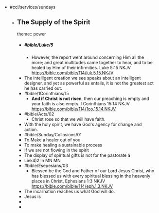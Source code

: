 - #cci/services/sundays
	- ## The Supply of the Spirit
	  theme:: power
		- ##### #bible/Luke/5
			- However, the report went around concerning Him all the more; and great multitudes came together to hear, and to be healed by Him of their infirmities.
			  Luke 5:15 NKJV
			  https://bible.com/bible/114/luk.5.15.NKJV
		- The intelligent creation we see speaks about an intelligent designer, and yet as powerful as entails, it is not the greatest act he has carried out.
		- #bible/1Corinthians/15
			- **And if Christ is not risen**, then our preaching is empty and your faith is also empty.
			  I Corinthians 15:14 NKJV
			  https://bible.com/bible/114/1co.15.14.NKJV
		- #bible/Acts/02
			- Christ rose so that we will have faith.
		- With the holy spirit, we have God's agency for change and action.
		- #bible/Sunday/Collosions/01
		- To Make a healer out of you
		- To make healing a sustainable process
		- If we are not flowing in the spirit
		- The display of spiritual gifts is not for the pastorate a
		- Liek4)2 ln MN MN
		- #bible/Esepesians/03
			- Blessed be the God and Father of our Lord Jesus Christ, who has blessed us with every spiritual blessing in the heavenly places in Christ,
			  Ephesians 1:3 NKJV
			  https://bible.com/bible/114/eph.1.3.NKJV
		- The incarnation reaches us what God will do.
		- Jesus is
		-
		-